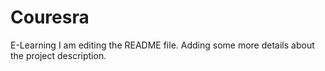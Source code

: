 # Couresra
E-Learning
I am editing the README file. Adding some more details about the project description.

